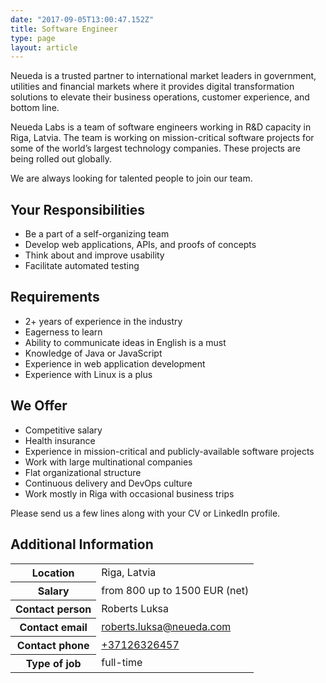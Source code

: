 ```yaml
---
date: "2017-09-05T13:00:47.152Z"
title: Software Engineer
type: page
layout: article
---
```


Neueda is a trusted partner to international market leaders in government, utilities and financial markets where it provides digital transformation solutions to elevate their business operations, customer experience, and bottom line.

Neueda Labs is a team of software engineers working in R&D capacity in Riga, Latvia. The team is working on mission-critical software projects for some of the world’s largest technology companies. These projects are being rolled out globally.

We are always looking for talented people to join our team.

## Your Responsibilities

- Be a part of a self-organizing team
- Develop web applications, APIs, and proofs of concepts
- Think about and improve usability
- Facilitate automated testing

## Requirements

- 2+ years of experience in the industry
- Eagerness to learn
- Ability to communicate ideas in English is a must
- Knowledge of Java or JavaScript
- Experience in web application development
- Experience with Linux is a plus

## We Offer

- Competitive salary
- Health insurance
- Experience in mission-critical and publicly-available software projects
- Work with large multinational companies
- Flat organizational structure
- Continuous delivery and DevOps culture
- Work mostly in Riga with occasional business trips

Please send us a few lines along with your CV or LinkedIn profile.

## Additional Information

<table class="table table-bordered">
<tr><th>Location</th><td>Riga, Latvia</td></tr>
<tr><th>Salary</th><td>from 800 up to 1500 EUR (net)</td></tr>
<tr><th>Contact person</th><td>Roberts Luksa</td></tr>
<tr><th>Contact email</th><td><a href="mailto:roberts.luksa@neueda.com">roberts.luksa@neueda.com</a></td></tr>
<tr><th>Contact phone</th><td><a href="tel:+37126326457">+37126326457</a></a></td></tr>
<tr><th>Type of job</th><td>full-time</td></tr>
</table>
